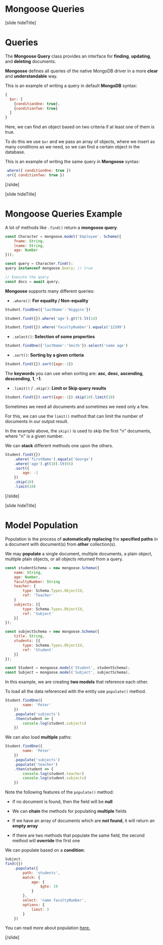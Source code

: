 # Mongoose Queries

[slide hideTitle]
# Queries

The **Mongoose Query** class provides an interface for **finding**, **updating**, and **deleting** documents.

**Mongoose** defines all queries of the native MongoDB driver in a more **clear** and **understandable** way.

This is an example of writing a query in default **MongoDB** syntax:

```js
{
  $or: [
    {conditionOne: true},
    {conditionTwo: true}
  ]
}
```
Here, we can find an object based on two criteria if at least one of them is true. 

To do this we use `$or` and we pass an array of objects, where we insert as many conditions as we need, so we can find a certain object in the database.

This is an example of writing the same query in **Mongoose** syntax:

``` js
.where({ conditionOne: true })
.or({ conditionTwo: true })
```

[/slide]


[slide hideTitle]

# Mongoose Queries Example

A lot of methods like `.find()` return a **mongoose query**.

```js
const Character = mongoose.model('Employee', Schema({
    fname: String,
    lname: String,
    age: Number
}));

const query = Character.find();
query instanceof mongoose.Query; // true

// Execute the query
const docs = await query;
```

**Mongoose** supports many different queries:

- `.where()`: **For equality / Non-equality**

``` js
Student.findOne({'lastName':'Higgins'})
```

``` js
Student.find({}).where('age').gt(7).lt(14)
```

``` js
Student.find({}).where('facultyNumber').equals('12399')
```

- `.select()`: **Selection of some properties**

```js
Student.findOne({'lastName':'Smith'}).select('name age')
```

- `.sort()`: **Sorting by a given criteria**

```js
Student.find({}).sort({age:-1})
```

The **keywords** you can use when sorting are: **asc**, **desc**, **ascending**, **descending**, **1**, **-1**.

- `.limit()` / `.skip()`: **Limit or Skip query results**

```js
Student.find({}).sort({age:-1}).skip(10).limit(10)
```

Sometimes we need all documents and sometimes we need only a few.

For this, we can use the `limit()` method that can limit the number of documents in our output result.

In the example above, the `skip()` is used to skip the first "n" documents, where "n" is a given number.

We can **stack** different methods one upon the others.

``` js
Student.find({})
    .where('firstName').equals('George')
    .where('age').gt(18).lt(65)
    .sort({
        age: -1
    })
    .skip(10)
    .limit(10)
```

[/slide]

[slide hideTitle]

# Model Population

Population is the process of **automatically replacing** the **specified paths** in a document with document(s) from **other** collection(s). 

We may **populate** a single document, multiple documents, a plain object, multiple plain objects, or all objects returned from a query.

```js
const studentSchema = new mongoose.Schema({
    name: String,
    age: Number,
    facultyNumber: String
    teacher: {
        type: Schema.Types.ObjectId,
        ref: 'Teacher'
    }
    subjects: [{
        type: Schema.Types.ObjectId,
        ref: 'Subject'
    }]
});

const subjectSchema = new mongoose.Schema({
    title: String,
    students: [{
        type: Schema.Types.ObjectId,
        ref: 'Student'
    }]
});

const Student = mongoose.model('Student', studentSchema);
const Subject = mongoose.model('Subject', subjectSchema);
```

In this example, we are creating **two models** that reference each other.

To load all the data referenced with the entity use `populate()` method.

``` js
Student.findOne({
        name: 'Peter'
    })
    .populate('subjects')
    .then(student => {
        console.log(student.subjects)
    })
```

We can also load **multiple** paths:

``` js
Student.findOne({
        name: 'Peter'
    })
    .populate('subjects')
    .populate('teacher')
    .then(student => {
        console.log(student.teacher)
        console.log(student.subjects)
    })
```

Note the following features of the `populate()` method:

- If no document is found, then the field will be **null**

- We can **chain** the methods for populating **multiple** fields

- If we have an array of documents which are **not found**, it will return an **empty array**

- If there are two methods that populate the same field, the second method will **override** the first one

We can populate based on a **condition**:

``` js
Subject.
find({})
    .populate({
        path: 'students',
        match: {
            age: {
                $gte: 19
            }
        },
        select: 'name facultyNumber',
        options: {
            limit: 3
        }
    })
```

You can read more about population [here.](mongoosejs.com/docs/populate.html)

[/slide]
